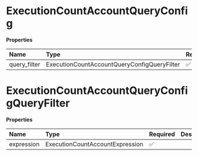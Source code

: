 # ExecutionCountAccountQueryConfig

**Properties**

| Name         | Type                                        | Required | Description |
| :----------- | :------------------------------------------ | :------- | :---------- |
| query_filter | ExecutionCountAccountQueryConfigQueryFilter | ✅       |             |

# ExecutionCountAccountQueryConfigQueryFilter

**Properties**

| Name       | Type                            | Required | Description |
| :--------- | :------------------------------ | :------- | :---------- |
| expression | ExecutionCountAccountExpression | ✅       |             |

